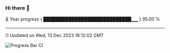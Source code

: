 ### Hi there 👋

⏳ Year progress { ████████████████████████████▁▁ } 95.00 %

---

⏰ Updated on Wed, 13 Dec 2023 18:12:02 GMT

![Progress Bar CI](https://github.com/liununu/liununu/workflows/Progress%20Bar%20CI/badge.svg)
